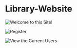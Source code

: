 # Library-Website

![Welcome to this Site!](https://user-images.githubusercontent.com/104586736/205414554-a7214556-717b-4e7f-aefc-d43b462c5a52.png)

![Register](https://user-images.githubusercontent.com/104586736/205414558-7cb2ea25-7519-4dce-83d3-911ffe3da451.png)

![View the Current Users](https://user-images.githubusercontent.com/104586736/205414562-bcaefebf-1a8a-4849-adc2-8338c4e4e1e9.png)

